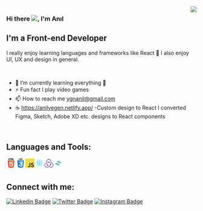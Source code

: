 <img src="https://media.giphy.com/media/RbDKaczqWovIugyJmW/giphy.gif" height="250" align="right" />

### Hi there <img src="https://raw.githubusercontent.com/iampavangandhi/iampavangandhi/master/gifs/Hi.gif" width="30px">, I'm Anıl

## I'm a Front-end Developer

I really enjoy learning languages and frameworks like React :muscle: I also enjoy UI, UX and design in general.

<br/>

- 🌱 I’m currently learning everything :rofl:
- ⚡ Fun fact I play video games
- 📫 How to reach me ygnanil@gmail.com
- :coffee: https://anilyegen.netlify.app/
-Custom design to React I converted Figma, Sketch, Adobe
XD etc. designs to React components


<br/>

## Languages and Tools:

<img align="left" src="https://raw.githubusercontent.com/github/explore/80688e429a7d4ef2fca1e82350fe8e3517d3494d/topics/html/html.png" width="25" height="25" />
<img align="left"  src="https://raw.githubusercontent.com/github/explore/80688e429a7d4ef2fca1e82350fe8e3517d3494d/topics/css/css.png" width="25" height="25" />
<img align="left"  src="https://raw.githubusercontent.com/github/explore/80688e429a7d4ef2fca1e82350fe8e3517d3494d/topics/javascript/javascript.png" width="25" height="25" />
<img align="left"  src="https://raw.githubusercontent.com/github/explore/80688e429a7d4ef2fca1e82350fe8e3517d3494d/topics/react/react.png" width="25" height="25" />
<img align="left"  src="https://raw.githubusercontent.com/github/explore/80688e429a7d4ef2fca1e82350fe8e3517d3494d/topics/redux/redux.png" width="25" height="25" />
<img align="left"  src="https://raw.githubusercontent.com/github/explore/80688e429a7d4ef2fca1e82350fe8e3517d3494d/topics/tailwind/tailwind.png" width="25" height="25" />

<br/>
<br/>

## Connect with me:
[![Linkedin Badge](https://img.shields.io/badge/-LinkedIn-0e76a8?style=flat-square&logo=Linkedin&logoColor=white)](https://www.linkedin.com/in/an%C4%B1l-ye%C4%9Fen-02ab9a1a8/)
[![Twitter Badge](https://img.shields.io/badge/-Twitter-00acee?style=flat-square&logo=Twitter&logoColor=white)](https://twitter.com/YegenAn)
[![Instagram Badge](https://img.shields.io/badge/-Instagram-e4405f?style=flat-square&logo=Instagram&logoColor=white)](https://www.instagram.com/ygnanil/) 





